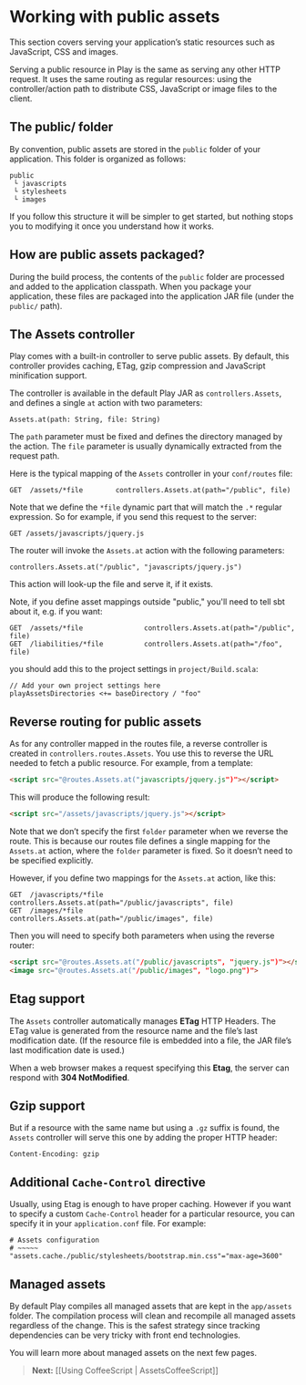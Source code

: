 # Working with public assets

This section covers serving your application’s static resources such as JavaScript, CSS and images.

Serving a public resource in Play is the same as serving any other HTTP request. It uses the same routing as regular resources: using the controller/action path to distribute CSS, JavaScript or image files to the client.

## The public/ folder

By convention, public assets are stored in the `public` folder of your application. This folder is organized as follows:

```
public
 └ javascripts
 └ stylesheets
 └ images
```

If you follow this structure it will be simpler to get started, but nothing stops you to modifying it once you understand how it works.

## How are public assets packaged?

During the build process, the contents of the `public` folder are processed and added to the application classpath. When you package your application, these files are packaged into the application JAR file (under the `public/` path).

## The Assets controller

Play comes with a built-in controller to serve public assets. By default, this controller provides caching, ETag, gzip compression and JavaScript minification support.

The controller is available in the default Play JAR as `controllers.Assets`, and defines a single `at` action with two parameters:

```
Assets.at(path: String, file: String)
```

The `path` parameter must be fixed and defines the directory managed by the action. The `file` parameter is usually dynamically extracted from the request path.

Here is the typical mapping of the `Assets` controller in your `conf/routes` file:

```
GET  /assets/*file        controllers.Assets.at(path="/public", file)
```

Note that we define the `*file` dynamic part that will match the `.*` regular expression. So for example, if you send this request to the server:

```
GET /assets/javascripts/jquery.js
```

The router will invoke the `Assets.at` action with the following parameters:

```
controllers.Assets.at("/public", "javascripts/jquery.js")
```

This action will look-up the file and serve it, if it exists.

Note, if you define asset mappings outside "public," you'll need to tell
sbt about it, e.g. if you want:

```
GET  /assets/*file               controllers.Assets.at(path="/public", file)
GET  /liabilities/*file          controllers.Assets.at(path="/foo", file)
```

you should add this to the project settings in `project/Build.scala`:

```
// Add your own project settings here
playAssetsDirectories <+= baseDirectory / "foo"
```

## Reverse routing for public assets

As for any controller mapped in the routes file, a reverse controller is created in `controllers.routes.Assets`. You use this to reverse the URL needed to fetch a public resource. For example, from a template:

```html
<script src="@routes.Assets.at("javascripts/jquery.js")"></script>
```

This will produce the following result:

```html
<script src="/assets/javascripts/jquery.js"></script>
```

Note that we don’t specify the first `folder` parameter when we reverse the route. This is because our routes file defines a single mapping for the `Assets.at` action, where the `folder` parameter is fixed. So it doesn’t need to be specified explicitly.

However, if you define two mappings for the `Assets.at` action, like this:

```
GET  /javascripts/*file        controllers.Assets.at(path="/public/javascripts", file)
GET  /images/*file             controllers.Assets.at(path="/public/images", file)
```

Then you will need to specify both parameters when using the reverse router:

```html
<script src="@routes.Assets.at("/public/javascripts", "jquery.js")"></script>
<image src="@routes.Assets.at("/public/images", "logo.png")">
```

## Etag support

The `Assets` controller automatically manages **ETag** HTTP Headers. The ETag value is generated from the resource name and the file’s last modification date. (If the resource file is embedded into a file, the JAR file’s last modification date is used.)

When a web browser makes a request specifying this **Etag**, the server can respond with **304 NotModified**.

## Gzip support

But if a resource with the same name but using a `.gz` suffix is found, the `Assets` controller will serve this one by adding the proper HTTP header:

```
Content-Encoding: gzip
```

## Additional `Cache-Control` directive

Usually, using Etag is enough to have proper caching. However if you want to specify a custom `Cache-Control` header for a particular resource, you can specify it in your `application.conf` file. For example:

```
# Assets configuration
# ~~~~~
"assets.cache./public/stylesheets/bootstrap.min.css"="max-age=3600"
```

## Managed assets

By default Play compiles all managed assets that are kept in the ```app/assets``` folder. The compilation process will clean and recompile all managed assets regardless of the change. This is the safest strategy since tracking dependencies can be very tricky with front end technologies. 

You will learn more about managed assets on the next few pages.


> **Next:** [[Using CoffeeScript | AssetsCoffeeScript]]
